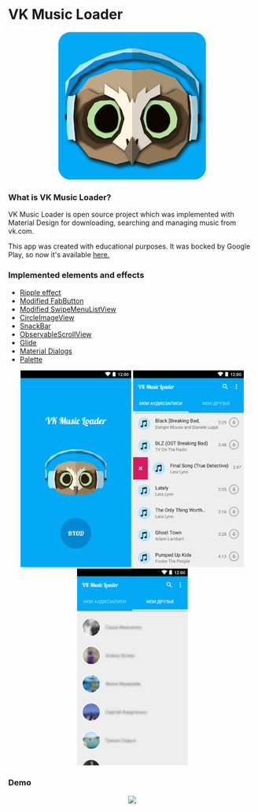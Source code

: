 VK Music Loader
=======
<div align="center">
  <img height="300px" src="https://raw.githubusercontent.com/JuliaSoboleva/Vk-music-app/master/raw/demo_icon.png"/>
</div>

### What is VK Music Loader?



VK Music Loader is open source project which was implemented with Material Design for downloading, searching and managing music from vk.com.

<p>
This app was created with educational purposes. It was bocked by Google Play, so now it's available <a href="???">here.</a>
</p>

### Implemented elements and effects

* <a href="https://github.com/traex/RippleEffect">Ripple effect </a>
* <a href="https://github.com/ckurtm/FabButton">Modified FabButton </a>
* <a href="https://github.com/baoyongzhang/SwipeMenuListView">Modified SwipeMenuListView </a>
* <a href="https://github.com/hdodenhof/CircleImageView">CircleImageView </a>
* <a href="https://github.com/nispok/snackbar">SnackBar </a>
* <a href="https://github.com/ksoichiro/Android-ObservableScrollView"> ObservableScrollView </a>
* <a href="https://github.com/bumptech/glide"> Glide </a>
* <a href="https://github.com/afollestad/material-dialogs"> Material Dialogs </a>
* <a href="https://developer.android.com/reference/android/support/v7/graphics/Palette.html"> Palette </a>


<p>
  <div align="center">
    <img height="400px" src="https://raw.githubusercontent.com/JuliaSoboleva/Vk-music-app/master/raw/demo1.png"/>
    <t>
    <img height="400px" src="https://raw.githubusercontent.com/JuliaSoboleva/Vk-music-app/master/raw/demo2.png"/>
    <img height="400px" src="https://raw.githubusercontent.com/JuliaSoboleva/Vk-music-app/master/raw/demo3.png"/>
  </div>
</p>

### Demo

<p>
  <div align="center">
    <img height="400px" src="https://raw.githubusercontent.com/JuliaSoboleva/Vk-music-app/master/raw/demo.gif"/>

  </div>
</p>
